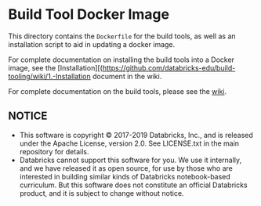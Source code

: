 # Build Tool Docker Image

This directory contains the `Dockerfile` for the build tools, as well as an
installation script to aid in updating a docker image.

For complete documentation on installing the build tools into a Docker image,
see the
[Installation][(https://github.com/databricks-edu/build-tooling/wiki/1.-Installation
document in the wiki.

For complete documentation on the build tools, please see the [wiki][].

## NOTICE

- This software is copyright © 2017-2019 Databricks, Inc., and is released under the Apache License, version 2.0. See LICENSE.txt in the main repository for details.
- Databricks cannot support this software for you. We use it internally, and we have released it as open source, for use by those who are interested in building similar kinds of Databricks notebook-based curriculum. But this software does not constitute an official Databricks product, and it is subject to change without notice.

[wiki]: https://github.com/databricks-edu/build-tooling/wiki
